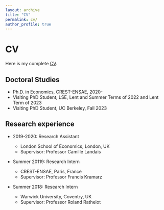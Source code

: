 ```yaml
---
layout: archive
title: "CV"
permalink: cv/
author_profile: true
---
```


CV 
======

Here is my complete [CV](https://github.com/alicelapeyre/alicelapeyre.github.io/raw/master/ALapeyre_CV.pdf).

## Doctoral Studies 
* Ph.D. in Economics, CREST-ENSAE, 2020-
* Visiting PhD Student, LSE, Lent and Summer Terms of 2022 and Lent Term of 2023
* Visiting PhD Student, UC Berkeley, Fall 2023

## Research experience

* 2019-2020: Research Assistant
  * London School of Economics, London, UK
  * Supervisor: Professor Camille Landais 

* Summer 20119: Research Intern 
  * CREST-ENSAE, Paris, France
  * Supervisor: Professor Francis Kramarz

* Summer 2018: Research Intern 
  * Warwick University, Coventry, UK
  * Supervisor: Professor Roland Rathelot
  
